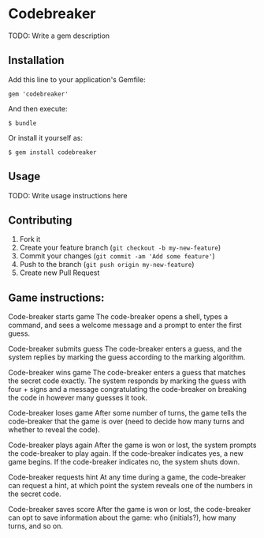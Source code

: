 # Codebreaker

TODO: Write a gem description

## Installation

Add this line to your application's Gemfile:

    gem 'codebreaker'

And then execute:

    $ bundle

Or install it yourself as:

    $ gem install codebreaker

## Usage

TODO: Write usage instructions here

## Contributing

1. Fork it
2. Create your feature branch (`git checkout -b my-new-feature`)
3. Commit your changes (`git commit -am 'Add some feature'`)
4. Push to the branch (`git push origin my-new-feature`)
5. Create new Pull Request


## Game instructions:

Code-breaker starts game
The code-breaker opens a shell, types a command, and sees a welcome message and a prompt to enter the first guess.

Code-breaker submits guess
The code-breaker enters a guess, and the system replies by marking the guess according to the marking algorithm.

Code-breaker wins game
The code-breaker enters a guess that matches the secret code exactly. The system responds by marking the guess with four + signs and a message congratulating the code-breaker on breaking the code in however many guesses it took.

Code-breaker loses game
After some number of turns, the game tells the code-breaker that the game is over (need to decide how many turns and whether to reveal the code).

Code-breaker plays again
After the game is won or lost, the system prompts the code-breaker to play again. If the code-breaker indicates yes, a new game begins. If the code-breaker indicates no, the system shuts down.

Code-breaker requests hint
At any time during a game, the code-breaker can request a hint, at which point the system reveals one of the numbers in the secret code.

Code-breaker saves score
After the game is won or lost, the code-breaker can opt to save information about the game: who (initials?), how many turns, and so on.